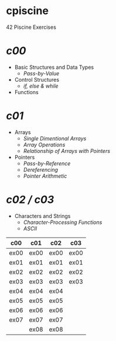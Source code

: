 # cpiscine
42 Piscine Exercises
# *c00*
- Basic Structures and Data Types
  - _Pass-by-Value_
- Control Structures
  - _if, else & while_
- Functions
# *c01*
- Arrays
  - _Single Dimentional Arrays_
  - _Array Operations_
  - _Relationship of Arrays with Pointers_
- Pointers
  - _Pass-by-Reference_
  - _Dereferencing_
  - _Pointer Arithmetic_
# *c02 / c03*
- Characters and Strings
  - _Character-Processing Functions_
  - _ASCII_

| c00  | c01  | c02  | c03  |
| ---- | ---- | ---- | ---- |
| ex00 | ex00 | ex00 | ex00 |
| ex01 | ex01 | ex01 | ex01 |
| ex02 | ex02 | ex02 | ex02 |
| ex03 | ex03 | ex03 | ex03 |
| ex04 | ex04 | ex04 |
| ex05 | ex05 | ex05 |
| ex06 | ex06 | ex06 |
| ex07 | ex07 | ex07 |
       | ex08 | ex08 |
